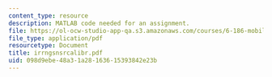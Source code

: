 ```yaml
---
content_type: resource
description: MATLAB code needed for an assignment.
file: https://ol-ocw-studio-app-qa.s3.amazonaws.com/courses/6-186-mobile-autonomous-systems-laboratory-january-iap-2005/098d9ebe48a31a28163615393842e23b_irrngsnsrcalibr.pdf
file_type: application/pdf
resourcetype: Document
title: irrngsnsrcalibr.pdf
uid: 098d9ebe-48a3-1a28-1636-15393842e23b
---
```

